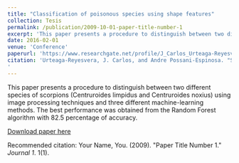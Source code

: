 ```yaml
---
title: "Classification of poisonous species using shape features"
collection: Tesis
permalink: /publication/2009-10-01-paper-title-number-1
excerpt: 'This paper presents a procedure to distinguish between two different species of scorpions (Centruroides limpidus and Centruroides noxius) using image processing techniques and three different machine-learning methods.  The best performance was obtained from the Random Forest algorithm with 82.5 percentage of accuracy.'
date: 2016-02-01
venue: 'Conference'
paperurl: 'https://www.researchgate.net/profile/J_Carlos_Urteaga-Reyesvera/publication/299437837_Scorpions_Classification_of_poisonous_species_using_shape_features/links/586e6b5b08ae6eb871bcfe38.pdf'
citation: 'Urteaga-Reyesvera, J. Carlos, and Andre Possani-Espinosa. "Scorpions: Classification of poisonous species using shape features." Electronics, Communications and Computers (CONIELECOMP), 2016 International Conference on. IEEE, 2016.
'
---
```


This paper presents a procedure to distinguish between two different species of scorpions (Centruroides limpidus and Centruroides noxius) using image processing techniques and three different machine-learning methods.  The best performance was obtained from the Random Forest algorithm with 82.5 percentage of accuracy.

[Download paper here](https://www.researchgate.net/profile/J_Carlos_Urteaga-Reyesvera/publication/299437837_Scorpions_Classification_of_poisonous_species_using_shape_features/links/586e6b5b08ae6eb871bcfe38.pdf)

Recommended citation: Your Name, You. (2009). "Paper Title Number 1." <i>Journal 1</i>. 1(1).